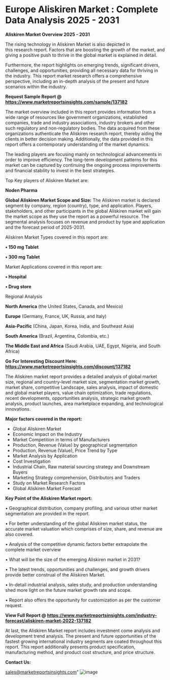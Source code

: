 # Europe Aliskiren Market : Complete Data Analysis 2025 - 2031

<Strong> Aliskiren Market Overview 2025 - 2031</strong>

The rising technology in Aliskiren Market is also depicted in this research report. Factors that are boosting the growth of the market, and giving a positive push to thrive in the global market is explained in detail.

Furthermore, the report highlights on emerging trends, significant drivers, challenges, and opportunities, providing all necessary data for thriving in the industry. This report market research offers a comprehensive perspective, including an in-depth analysis of the present and future scenarios within the industry.

<strong>Request Sample Report @ <a href=https://www.marketreportsinsights.com/sample/137182>https://www.marketreportsinsights.com/sample/137182</a></strong>

The market overview included in this report provides information from a wide range of resources like government organizations, established companies, trade and industry associations, industry brokers and other such regulatory and non-regulatory bodies. The data acquired from these organizations authenticate the Aliskiren research report, thereby aiding the clients in better decision making. Additionally, the data provided in this report offers a contemporary understanding of the market dynamics.

The leading players are focusing mainly on technological advancements in order to improve efficiency. The long-term development patterns for this market can be captured by continuing the ongoing process improvements and financial stability to invest in the best strategies.

Top Key players of Aliskiren Market are:

<strong>Noden Pharma</strong>

<strong><b>Global Aliskiren Market Scope and Size:</b></strong>
The Aliskiren market is declared segment by company, region (country), type, and application. Players, stakeholders, and other participants in the global Aliskiren market will gain the market scope as they use the report as a powerful resource. The segmental analysis focuses on revenue and product by type and application and the forecast period of 2025-2031.

Aliskiren Market Types covered in this report are:

<strong>• 150 mg Tablet

• 300 mg Tablet</strong>

Market Applications covered in this report are:

<strong>• Hospital

• Drug store</strong> 

Regional Analysis

<strong>North America</strong> (the United States, Canada, and Mexico)

<strong>Europe</strong> (Germany, France, UK, Russia, and Italy)

<strong>Asia-Pacific</strong> (China, Japan, Korea, India, and Southeast Asia)

<strong>South America</strong> (Brazil, Argentina, Colombia, etc.)

<strong>The Middle East and Africa</strong> (Saudi Arabia, UAE, Egypt, Nigeria, and South Africa)

<strong>Go For Interesting Discount Here: <a href=https://www.marketreportsinsights.com/discount/137182>https://www.marketreportsinsights.com/discount/137182</a></strong>

The Aliskiren market report provides a detailed analysis of global market size, regional and country-level market size, segmentation market growth, market share, competitive Landscape, sales analysis, impact of domestic and global market players, value chain optimization, trade regulations, recent developments, opportunities analysis, strategic market growth analysis, product launches, area marketplace expanding, and technological innovations.

<strong><b>Major factors covered in the report:</b></strong>
<ul>
  <li>Global Aliskiren Market </li>
  <li>Economic Impact on the Industry</li>
  <li>Market Competition in terms of Manufacturers</li>
  <li>Production, Revenue (Value) by geographical segmentation</li>
  <li>Production, Revenue (Value), Price Trend by Type</li>
  <li>Market Analysis by Application</li>
  <li>Cost Investigation</li>
  <li>Industrial Chain, Raw material sourcing strategy and Downstream Buyers</li>
  <li>Marketing Strategy comprehension, Distributors and Traders</li>
  <li>Study on Market Research Factors</li>
  <li>Global Aliskiren Market Forecast</li>
</ul>

<strong><b>Key Point of the Aliskiren Market report:</b></strong>

• Geographical distribution, company profiling, and various other market segmentation are provided in the report.

• For better understanding of the global Aliskiren market status, the accurate market valuation which comprises of size, share, and revenue are also covered.

• Analysis of the competitive dynamic factors better extrapolate the complete market overview

• What will be the size of the emerging Aliskiren market in 2031?

• The latest trends, opportunities and challenges, and growth drivers provide better construal of the Aliskiren Market.

• In-detail industrial analysis, sales study, and production understanding shed more light on the future market growth rate and scope.

• Report also offers the opportunity for customization as per the customer request.

<strong><b>View Full Report @ <a href=https://www.marketreportsinsights.com/industry-forecast/aliskiren-market-2022-137182>https://www.marketreportsinsights.com/industry-forecast/aliskiren-market-2022-137182</a></b></strong>


At last, the Aliskiren Market report includes investment come analysis and development trend analysis. The present and future opportunities of the fastest growing international industry segments are coated throughout this report. This report additionally presents product specification, manufacturing method, and product cost structure, and price structure.

<strong>Contact Us:</strong>

sales@marketreportsinsights.com"
![image](https://github.com/user-attachments/assets/7badf898-de39-4677-81f2-eff71d1d9e04)

